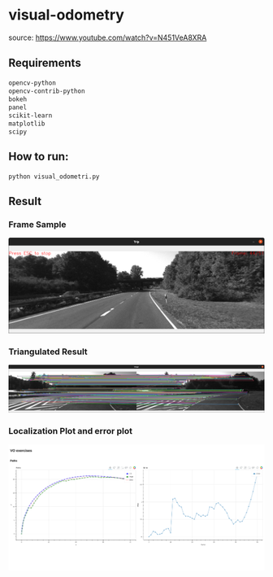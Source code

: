 # visual-odometry
source: https://www.youtube.com/watch?v=N451VeA8XRA


## Requirements
```
opencv-python
opencv-contrib-python
bokeh
panel
scikit-learn
matplotlib
scipy
```

## How to run:
```
python visual_odometri.py
```

## Result
### Frame Sample
![](assets/2.png)
### Triangulated Result
![](assets/3.png)
### Localization Plot and error plot
![](assets/1.png)